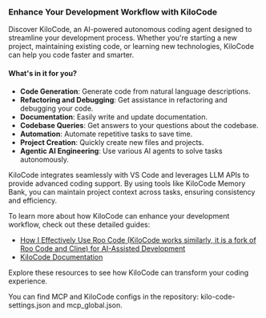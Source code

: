 ### Enhance Your Development Workflow with KiloCode

Discover KiloCode, an AI-powered autonomous coding agent designed to streamline your development process. Whether you're starting a new project, maintaining existing code, or learning new technologies, KiloCode can help you code faster and smarter.

#### What's in it for you?
- **Code Generation**: Generate code from natural language descriptions.
- **Refactoring and Debugging**: Get assistance in refactoring and debugging your code.
- **Documentation**: Easily write and update documentation.
- **Codebase Queries**: Get answers to your questions about the codebase.
- **Automation**: Automate repetitive tasks to save time.
- **Project Creation**: Quickly create new files and projects.
- **Agentic AI Engineering**: Use various AI agents to solve tasks autonomously.

KiloCode integrates seamlessly with VS Code and leverages LLM APIs to provide advanced coding support. By using tools like KiloCode Memory Bank, you can maintain project context across tasks, ensuring consistency and efficiency.

To learn more about how KiloCode can enhance your development workflow, check out these detailed guides:

- [How I Effectively Use Roo Code (KiloCode works similarly, it is a fork of Roo Code and Cline) for AI-Assisted Development](https://spin.atomicobject.com/roo-code-ai-assisted-development/)
- [KiloCode Documentation](https://kilocode.ai/docs/)

Explore these resources to see how KiloCode can transform your coding experience.

You can find MCP and KiloCode configs in the repository: kilo-code-settings.json and mcp_global.json.